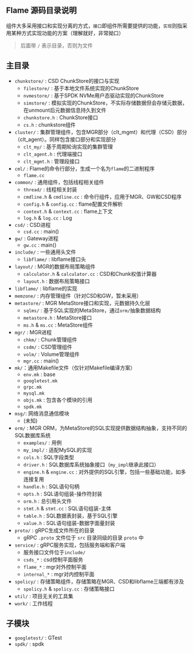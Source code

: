 Flame 源码目录说明
-----------------
组件大多采用接口和实现分离的方式，`接口`即组件所需要提供的功能，`实现`则指采用某种方式实现功能的方案（理解就好，非常拗口）

> 后面带 `/` 表示目录，否则为文件

## 主目录
- `chunkstore/` : CSD ChunkStore的接口与实现
    - `filestore/` : 基于本地文件系统实现的ChunkStore
    - `nvmestore/` : 基于SPDK NVMe用户态驱动实现的ChunkStore
    - `simstore/` : 模拟实现的ChunkStore，不实际存储数据但会存储元数据，在unmount后元数据信息持久到文件
    - `chunkstore.h` : ChunkStore接口
    - `cs.h` : chunkstore组件
- `cluster/` : 集群管理组件，包含MGR部分（clt_mgmt）和代理（CSD）部分（clt_agent）。同样包含接口部分和实现部分
    - `clt_my/` : 基于周期轮询实现的集群管理
    - `clt_agent.h` : 代理端接口
    - `clt_mgmt.h` : 管理段接口
- `cml/` : Flame的命令行部分，生成一个名为`flame`的二进制程序
    - `flame.cc` 
- `common/` : 通用组件，包括线程相关组件
    - `thread/` : 线程相关封装
    - `cmdline.h` & `cmdline.cc` : 命令行组件，应用于MGR、GW和CSD程序
    - `config.h` & `config.cc` : flame配置文件解析
    - `context.h` & `context.cc` : flame上下文
    - `log.h` & `log.cc` : Log
- `csd/` : CSD进程
    - `csd.cc` : main()
- `gw/` : Gateway进程
    - `gw.cc` : main()
- `include/` : 一些通用头文件
    - `libflame/` : libflame接口头
- `layout/` : MGR的数据布局策略组件
    - `calculator.h` & `calculator.cc` : CSD和Chunk权值计算器
    - `layout.h` : 数据布局策略接口
- `libflame/` : libflame的实现
- `memzone/` : 内存管理组件（针对CSD和GW，暂未采用）
- `metastore/` : MGR MetaStore接口和实现，元数据持久化层
    - `sqlms/` : 基于SQL实现的MetaStore，通过`orm/`抽象数据结构
    - `metastore.h` : MetaStore接口
    - `ms.h` & `ms.cc` : MetaStore组件
- `mgr/` : MGR进程
    - `chkm/` : Chunk管理组件
    - `csdm/` : CSD管理组件
    - `volm/` : Volume管理组件
    - `mgr.cc` : main()
- `mk/`：通用Makefile文件（仅针对Makefile编译方案）
    - `env.mk` : base
    - `googletest.mk`
    - `grpc.mk`
    - `mysql.mk`
    - `objs.mk` : 包含各个模块的引用
    - `spdk.mk`
- `msg/`: 网络消息通信模块
    - (未知)
- `orm/` : MGR ORM，为MetaStore的SQL实现提供数据结构抽象，支持不同的SQL数据库系统
    - `examples/` : 用例
    - `my_impl/` : 适配MySQL的实现
    - `cols.h` : SQL字段类型
    - `driver.h` : SQL数据库系统抽象接口（`my_impl`继承此接口）
    - `engine.h` & `engine.cc` : 对外提供的SQL引擎，包括一些基础功能，如多连接复用
    - `handle.h` : SQL语句句柄
    - `opts.h` : SQL语句组装-操作符封装
    - `orm.h` : 总引用头文件
    - `stmt.h` & `stmt.cc` : SQL语句组装-主体
    - `table.h` : SQL数据表封装，基于SQL引擎
    - `value.h` : SQL语句组装-数据字面量封装
- `proto/` : gRPC生成文件所在的目录
    - gRPC `.proto` 文件位于 `src` 目录同级的目录 `proto` 中
- `service/` : gRPC服务实现，包括服务端和客户端
    - 服务接口文件位于`include/`
    - `csds_*` : csd控制平面服务
    - `flame_*` : mgr对外控制平面
    - `internal_*` : mgr对内控制平面
- `spolicy/` : 存储策略组件，存储策略在MGR、CSD和libflame三端都有涉及
    - `spolicy.h` & `spolicy.cc` : 存储策略接口
- `util/` : 项目无关的工具集
- `work/` : 工作线程

## 子模块
- `googletest/` : GTest
- `spdk/` : spdk